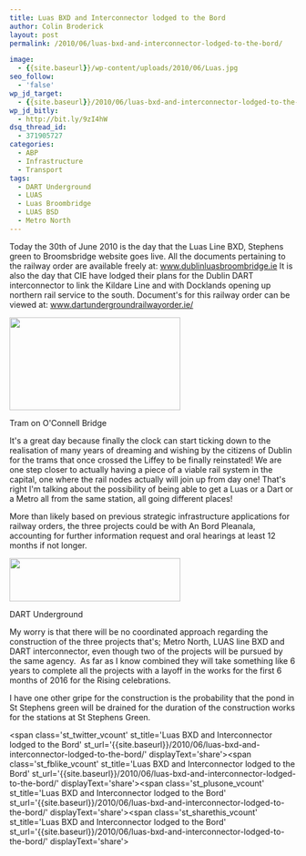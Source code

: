 ```yaml
---
title: Luas BXD and Interconnector lodged to the Bord
author: Colin Broderick
layout: post
permalink: /2010/06/luas-bxd-and-interconnector-lodged-to-the-bord/

image:
  - {{site.baseurl}}/wp-content/uploads/2010/06/Luas.jpg
seo_follow:
  - 'false'
wp_jd_target:
  - {{site.baseurl}}/2010/06/luas-bxd-and-interconnector-lodged-to-the-bord/
wp_jd_bitly:
  - http://bit.ly/9zI4hW
dsq_thread_id:
  - 371905727
categories:
  - ABP
  - Infrastructure
  - Transport
tags:
  - DART Underground
  - LUAS
  - Luas Broombridge
  - LUAS BSD
  - Metro North
---
```

Today the 30th of June 2010 is the day that the Luas Line BXD, Stephens green to Broomsbridge website goes live. All the documents pertaining to the railway order are available freely at: <a href="http://www.dublinluasbroombridge.ie/" target="_blank">www.dublinluasbroombridge.ie</a> It is also the day that CIE have lodged their plans for the Dublin DART interconnector to link the Kildare Line and with Docklands opening up northern rail service to the south. Document's for this railway order can be viewed at: <a href="http://www.dartundergroundrailwayorder.ie/" target="_blank">www.dartundergroundrailwayorder.ie/</a><!--more-->

<div id="attachment_790" class="wp-caption alignleft" style="width: 310px">
  <a href="{{site.baseurl}}/wp-content/uploads/2010/06/TramOC.jpg"><img class="size-medium wp-image-790" title="Tram" src="{{site.baseurl}}/wp-content/uploads/2010/06/TramOC-300x163.jpg" alt="" width="300" height="163" /></a><p class="wp-caption-text">
    Tram on O'Connell Bridge
  </p>
</div>

It's a great day because finally the clock can start ticking down to the realisation of many years of dreaming and wishing by the citizens of Dublin for the trams that once crossed the Liffey to be finally reinstated! We are one step closer to actually having a piece of a viable rail system in the capital, one where the rail nodes actually will join up from day one! That's right I'm talking about the possibility of being able to get a Luas or a Dart or a Metro all from the same station, all going different places!

More than likely based on previous strategic infrastructure applications for railway orders, the three projects could be with An Bord Pleanala, accounting for further information request and oral hearings at least 12 months if not longer.

<div id="attachment_791" class="wp-caption alignright" style="width: 310px">
  <a href="{{site.baseurl}}/wp-content/uploads/2010/06/DARTUnderground.jpg"><img class="size-medium wp-image-791" title="DART Underground" src="{{site.baseurl}}/wp-content/uploads/2010/06/DARTUnderground-300x76.jpg" alt="" width="300" height="76" /></a><p class="wp-caption-text">
    DART Underground
  </p>
</div>

My worry is that there will be no coordinated approach regarding the construction of the three projects that's; Metro North, LUAS line BXD and DART interconnector, even though two of the projects will be pursued by the same agency.  As far as I know combined they will take something like 6 years to complete all the projects with a layoff in the works for the first 6 months of 2016 for the Rising celebrations.

I have one other gripe for the construction is the probability that the pond in St Stephens green will be drained for the duration of the construction works for the stations at St Stephens Green.

<span class='st\_twitter\_vcount' st\_title='Luas BXD and Interconnector lodged to the Bord' st\_url='{{site.baseurl}}/2010/06/luas-bxd-and-interconnector-lodged-to-the-bord/' displayText='share'></span><span class='st\_fblike\_vcount' st\_title='Luas BXD and Interconnector lodged to the Bord' st\_url='{{site.baseurl}}/2010/06/luas-bxd-and-interconnector-lodged-to-the-bord/' displayText='share'></span><span class='st\_plusone\_vcount' st\_title='Luas BXD and Interconnector lodged to the Bord' st\_url='{{site.baseurl}}/2010/06/luas-bxd-and-interconnector-lodged-to-the-bord/' displayText='share'></span><span class='st\_sharethis\_vcount' st\_title='Luas BXD and Interconnector lodged to the Bord' st\_url='{{site.baseurl}}/2010/06/luas-bxd-and-interconnector-lodged-to-the-bord/' displayText='share'></span>
